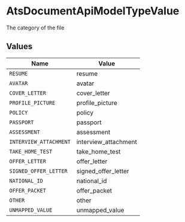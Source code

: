 # AtsDocumentApiModelTypeValue

The category of the file


## Values

| Name                   | Value                  |
| ---------------------- | ---------------------- |
| `RESUME`               | resume                 |
| `AVATAR`               | avatar                 |
| `COVER_LETTER`         | cover_letter           |
| `PROFILE_PICTURE`      | profile_picture        |
| `POLICY`               | policy                 |
| `PASSPORT`             | passport               |
| `ASSESSMENT`           | assessment             |
| `INTERVIEW_ATTACHMENT` | interview_attachment   |
| `TAKE_HOME_TEST`       | take_home_test         |
| `OFFER_LETTER`         | offer_letter           |
| `SIGNED_OFFER_LETTER`  | signed_offer_letter    |
| `NATIONAL_ID`          | national_id            |
| `OFFER_PACKET`         | offer_packet           |
| `OTHER`                | other                  |
| `UNMAPPED_VALUE`       | unmapped_value         |